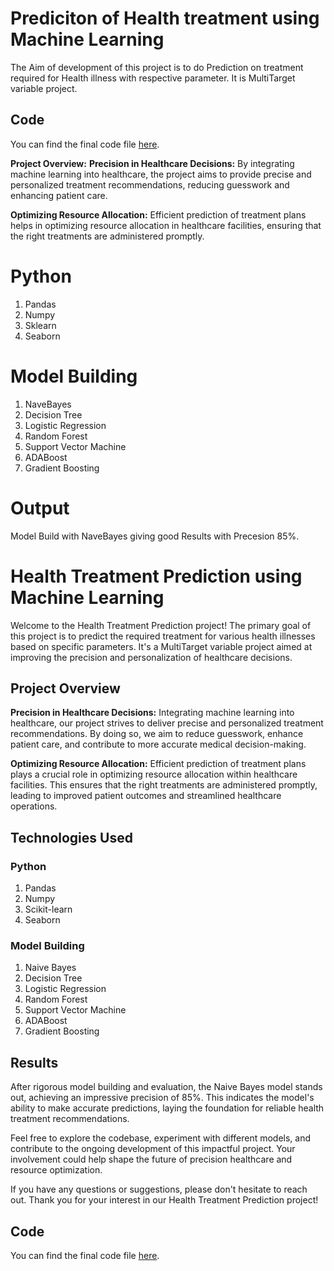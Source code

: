 # Prediciton of Health treatment using Machine Learning
The Aim of development of this project is to do Prediction on treatment required for Health illness with respective parameter.
It is MultiTarget variable project.
## Code

You can find the final code file [here](https://github.com/fauzansayyed/-Prediciton-of-Health-treatment-using-Machine-Learning/blob/main/Final%20Code%20for%20ML%20.pdf).



**Project Overview:**
**Precision in Healthcare Decisions:**
By integrating machine learning into healthcare, the project aims to provide precise and personalized treatment recommendations, reducing guesswork and enhancing patient care.

**Optimizing Resource Allocation:** 
Efficient prediction of treatment plans helps in optimizing resource allocation in healthcare facilities, ensuring that the right treatments are administered promptly.


# **Python**
1. Pandas
2. Numpy
3. Sklearn
4. Seaborn

# **Model Building**
1. NaveBayes
2. Decision Tree
3. Logistic Regression
4. Random Forest
5. Support Vector Machine
6. ADABoost
7. Gradient Boosting

# **Output**
Model Build with NaveBayes giving good Results with Precesion 85%.


# Health Treatment Prediction using Machine Learning

Welcome to the Health Treatment Prediction project! The primary goal of this project is to predict the required treatment for various health illnesses based on specific parameters. It's a MultiTarget variable project aimed at improving the precision and personalization of healthcare decisions.

## Project Overview

**Precision in Healthcare Decisions:**
Integrating machine learning into healthcare, our project strives to deliver precise and personalized treatment recommendations. By doing so, we aim to reduce guesswork, enhance patient care, and contribute to more accurate medical decision-making.

**Optimizing Resource Allocation:**
Efficient prediction of treatment plans plays a crucial role in optimizing resource allocation within healthcare facilities. This ensures that the right treatments are administered promptly, leading to improved patient outcomes and streamlined healthcare operations.

## Technologies Used

### Python
1. Pandas
2. Numpy
3. Scikit-learn
4. Seaborn

### Model Building
1. Naive Bayes
2. Decision Tree
3. Logistic Regression
4. Random Forest
5. Support Vector Machine
6. ADABoost
7. Gradient Boosting

## Results

After rigorous model building and evaluation, the Naive Bayes model stands out, achieving an impressive precision of 85%. This indicates the model's ability to make accurate predictions, laying the foundation for reliable health treatment recommendations.

Feel free to explore the codebase, experiment with different models, and contribute to the ongoing development of this impactful project. Your involvement could help shape the future of precision healthcare and resource optimization.

If you have any questions or suggestions, please don't hesitate to reach out. Thank you for your interest in our Health Treatment Prediction project!

## Code

You can find the final code file [here](https://github.com/fauzansayyed/-Prediciton-of-Health-treatment-using-Machine-Learning/blob/main/Final%20Code%20for%20ML%20.pdf).


